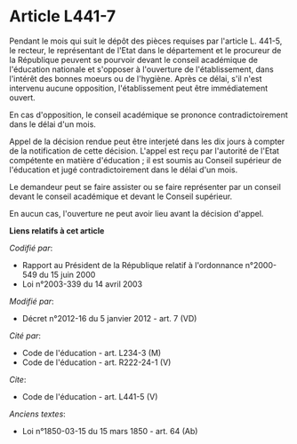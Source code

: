 # Article L441-7

Pendant le mois qui suit le dépôt des pièces requises par l'article L. 441-5, le recteur, le représentant de l'Etat dans le
département et le procureur de la République peuvent se pourvoir devant le conseil académique de l'éducation nationale et
s'opposer à l'ouverture de l'établissement, dans l'intérêt des bonnes moeurs ou de l'hygiène. Après ce délai, s'il n'est
intervenu aucune opposition, l'établissement peut être immédiatement ouvert. 

En cas d'opposition, le conseil académique se prononce contradictoirement dans le délai d'un mois. 

Appel de la décision rendue peut être interjeté dans les dix jours à compter de la notification de cette décision. L'appel
est reçu par l'autorité de l'Etat compétente en matière d'éducation ; il est soumis au Conseil supérieur de l'éducation et
jugé contradictoirement dans le délai d'un mois. 

Le demandeur peut se faire assister ou se faire représenter par un conseil devant le conseil académique et devant le Conseil
supérieur. 

En aucun cas, l'ouverture ne peut avoir lieu avant la décision d'appel.

**Liens relatifs à cet article**

_Codifié par_:

  - Rapport au Président de la République relatif à l'ordonnance n°2000-549 du 15 juin 2000
  - Loi n°2003-339 du 14 avril 2003

_Modifié par_:

  - Décret n°2012-16 du 5 janvier 2012 - art. 7 (VD)

_Cité par_:

  - Code de l'éducation - art. L234-3 (M)
  - Code de l'éducation - art. R222-24-1 (V)

_Cite_:

  - Code de l'éducation - art. L441-5 (V)

_Anciens textes_:

  - Loi n°1850-03-15 du 15 mars 1850 - art. 64 (Ab)
